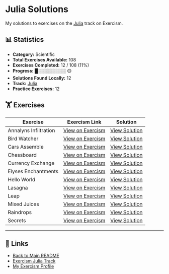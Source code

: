 # Julia Solutions

My solutions to exercises on the [Julia](https://exercism.org/tracks/julia) track on Exercism.

## 📊 Statistics

- **Category:** Scientific
- **Total Exercises Available:** 108
- **Exercises Completed:** 12 / 108 (11%)
- **Progress:** █░░░░░░░░░ 🟡
- **Solutions Found Locally:** 12
- **Track:** [Julia](https://exercism.org/tracks/julia)
- **Practice Exercises:** 12

## 🏋️ Exercises

| Exercise | Exercism Link | Solution |
|----------|---------------|----------|
| Annalyns Infiltration | [View on Exercism](https://exercism.org/tracks/julia/exercises/annalyns-infiltration) | [View Solution](annalyns-infiltration/README.md) |
| Bird Watcher | [View on Exercism](https://exercism.org/tracks/julia/exercises/bird-watcher) | [View Solution](bird-watcher/README.md) |
| Cars Assemble | [View on Exercism](https://exercism.org/tracks/julia/exercises/cars-assemble) | [View Solution](cars-assemble/README.md) |
| Chessboard | [View on Exercism](https://exercism.org/tracks/julia/exercises/chessboard) | [View Solution](chessboard/README.md) |
| Currency Exchange | [View on Exercism](https://exercism.org/tracks/julia/exercises/currency-exchange) | [View Solution](currency-exchange/README.md) |
| Elyses Enchantments | [View on Exercism](https://exercism.org/tracks/julia/exercises/elyses-enchantments) | [View Solution](elyses-enchantments/README.md) |
| Hello World | [View on Exercism](https://exercism.org/tracks/julia/exercises/hello-world) | [View Solution](hello-world/README.md) |
| Lasagna | [View on Exercism](https://exercism.org/tracks/julia/exercises/lasagna) | [View Solution](lasagna/README.md) |
| Leap | [View on Exercism](https://exercism.org/tracks/julia/exercises/leap) | [View Solution](leap/README.md) |
| Mixed Juices | [View on Exercism](https://exercism.org/tracks/julia/exercises/mixed-juices) | [View Solution](mixed-juices/README.md) |
| Raindrops | [View on Exercism](https://exercism.org/tracks/julia/exercises/raindrops) | [View Solution](raindrops/README.md) |
| Secrets | [View on Exercism](https://exercism.org/tracks/julia/exercises/secrets) | [View Solution](secrets/README.md) |

---

## 🔗 Links

- [Back to Main README](../README.md)
- [Exercism Julia Track](https://exercism.org/tracks/julia)
- [My Exercism Profile](https://exercism.org/profiles/princemuel)
